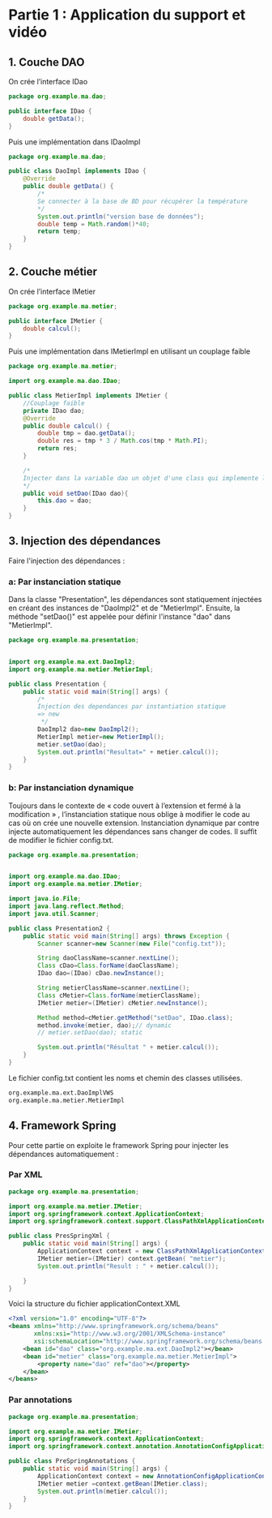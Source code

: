 # Partie 1 : Application du support et vidéo


## 1.	Couche DAO
On crée l’interface IDao
```java
package org.example.ma.dao;

public interface IDao {
    double getData();
}

```

Puis une implémentation dans IDaoImpl
```java
package org.example.ma.dao;

public class DaoImpl implements IDao {
    @Override
    public double getData() {
        /*
		Se connecter à la base de BD pour récupérer la température
		*/
        System.out.println("version base de données");
        double temp = Math.random()*40;
        return temp;
    }
}

```

## 2.	Couche métier
On crée l’interface IMetier
```java
package org.example.ma.metier;

public interface IMetier {
    double calcul();
}

```

Puis une implémentation dans IMetierImpl en utilisant un couplage faible
```java
package org.example.ma.metier;

import org.example.ma.dao.IDao;

public class MetierImpl implements IMetier {
    //Couplage faible
    private IDao dao;
    @Override
    public double calcul() {
        double tmp = dao.getData();
        double res = tmp * 3 / Math.cos(tmp * Math.PI);
        return res;
    }

    /*
	Injecter dans la variable dao un objet d'une class qui implemente l'interface IDao
	*/
    public void setDao(IDao dao){
        this.dao = dao;
    }
}

```
## 3.	Injection des dépendances
Faire l'injection des dépendances :
### a: Par instanciation statique
Dans la classe "Presentation", les dépendances sont statiquement injectées en créant des instances de "DaoImpl2" et de "MetierImpl". Ensuite, la méthode "setDao()" est appelée pour définir l'instance "dao" dans "MetierImpl".
```java
package org.example.ma.presentation;


import org.example.ma.ext.DaoImpl2;
import org.example.ma.metier.MetierImpl;

public class Presentation {
    public static void main(String[] args) {
        /*
        Injection des dependances par instantiation statique
        => new
         */
        DaoImpl2 dao=new DaoImpl2();
        MetierImpl metier=new MetierImpl();
        metier.setDao(dao);
        System.out.println("Resultat=" + metier.calcul());
    }
}

```
### b: Par instanciation  dynamique

Toujours dans le contexte de « code ouvert à l’extension et fermé à la modification » , l’instanciation statique nous oblige à modifier le code au cas où on crée une nouvelle extension.
Instanciation dynamique par contre injecte automatiquement les dépendances sans changer de codes. Il suffit de modifier le fichier config.txt.

```java
package org.example.ma.presentation;


import org.example.ma.dao.IDao;
import org.example.ma.metier.IMetier;

import java.io.File;
import java.lang.reflect.Method;
import java.util.Scanner;

public class Presentation2 {
    public static void main(String[] args) throws Exception {
        Scanner scanner=new Scanner(new File("config.txt"));

        String daoClassName=scanner.nextLine();
        Class cDao=Class.forName(daoClassName);
        IDao dao=(IDao) cDao.newInstance();

        String metierClassName=scanner.nextLine();
        Class cMetier=Class.forName(metierClassName);
        IMetier metier=(IMetier) cMetier.newInstance();

        Method method=cMetier.getMethod("setDao", IDao.class);
        method.invoke(metier, dao);// dynamic
        // metier.setDao(dao); static

        System.out.println("Résultat " + metier.calcul());
    }
}

```

Le fichier config.txt contient les noms et chemin des classes utilisées.

```txt
org.example.ma.ext.DaoImplVWS
org.example.ma.metier.MetierImpl
```

## 4.	Framework Spring
Pour cette partie on exploite le framework Spring pour injecter les dépendances automatiquement :

### Par XML
```java
package org.example.ma.presentation;

import org.example.ma.metier.IMetier;
import org.springframework.context.ApplicationContext;
import org.springframework.context.support.ClassPathXmlApplicationContext;

public class PresSpringXml {
    public static void main(String[] args) {
        ApplicationContext context = new ClassPathXmlApplicationContext( "applicationContext.xml");
        IMetier metier=(IMetier) context.getBean( "metier");
        System.out.println("Result : " + metier.calcul());

    }
}

```

Voici la structure du fichier applicationContext.XML

```XML
<?xml version="1.0" encoding="UTF-8"?>
<beans xmlns="http://www.springframework.org/schema/beans"
       xmlns:xsi="http://www.w3.org/2001/XMLSchema-instance"
       xsi:schemaLocation="http://www.springframework.org/schema/beans http://www.springframework.org/schema/beans/spring-beans.xsd">
    <bean id="dao" class="org.example.ma.ext.DaoImpl2"></bean>
    <bean id="metier" class="org.example.ma.metier.MetierImpl">
        <property name="dao" ref="dao"></property>
    </bean>
</beans>
```

### Par annotations

```java
package org.example.ma.presentation;

import org.example.ma.metier.IMetier;
import org.springframework.context.ApplicationContext;
import org.springframework.context.annotation.AnnotationConfigApplicationContext;

public class PreSpringAnnotations {
    public static void main(String[] args) {
        ApplicationContext context = new AnnotationConfigApplicationContext("ma.enset.dao","ma.enset.metier");
        IMetier metier =context.getBean(IMetier.class);
        System.out.println(metier.calcul());
    }
}

```